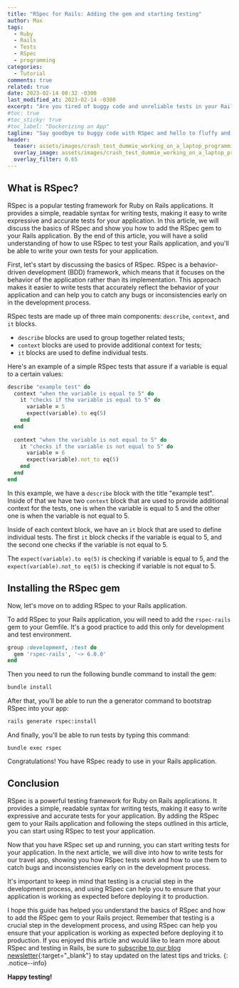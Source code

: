 ```yaml
---
title: "RSpec for Rails: Adding the gem and starting testing"
author: Max
tags:
  - Ruby
  - Rails
  - Tests
  - RSpec
  - programming
categories:
  - Tutorial
comments: true
related: true
date: 2023-02-14 08:32 -0300
last_modified_at: 2023-02-14 -0300
excerpt: "Are you tired of buggy code and unreliable tests in your Rails project? Look no further! In this article, we will show you how to add the RSpec gem to your Rails project and start testing like a pro. From setting up the environment to writing your firsti (simple) test, we will guide you step-by-step through the process."
#toc: true
#toc_sticky: true
#toc_label: "Dockerizing an App"
tagline: "Say goodbye to buggy code with RSpec and hello to fluffy and happy testing"
header:
  teaser: assets/images/crash_test_dummie_working_on_a_laptop_programming_la_f8b53e58-f0d4-45ba-9995-d2f01899e1f8.png
  overlay_image: assets/images/crash_test_dummie_working_on_a_laptop_programming_la_f8b53e58-f0d4-45ba-9995-d2f01899e1f8.png
  overlay_filter: 0.65
---
```

## What is RSpec?
RSpec is a popular testing framework for Ruby on Rails applications. It provides a simple, readable syntax for writing tests, making it easy to write expressive and accurate tests for your application. In this article, we will discuss the basics of RSpec and show you how to add the RSpec gem to your Rails application. By the end of this article, you will have a solid understanding of how to use RSpec to test your Rails application, and you'll be able to write your own tests for your application.

First, let's start by discussing the basics of RSpec. RSpec is a behavior-driven development (BDD) framework, which means that it focuses on the behavior of the application rather than its implementation. This approach makes it easier to write tests that accurately reflect the behavior of your application and can help you to catch any bugs or inconsistencies early on in the development process.

RSpec tests are made up of three main components: `describe`, `context`, and `it` blocks.
- `describe` blocks are used to group together related tests; 
- `context` blocks are used to provide additional context for tests;
- `it` blocks are used to define individual tests.

Here's an example of a simple RSpec tests that assure if a variable is equal to a certain values:
~~~ruby
describe "example test" do
  context "when the variable is equal to 5" do
    it "checks if the variable is equal to 5" do
      variable = 5
      expect(variable).to eq(5)
    end
  end
  
  context "when the variable is not equal to 5" do
    it "checks if the variable is not equal to 5" do
      variable = 6
      expect(variable).not_to eq(5)
    end
  end
end
~~~
In this example, we have a `describe` block with the title "example test". Inside of that we have two `context` block that are used to provide additional context for the tests, one is when the variable is equal to 5 and the other one is when the variable is not equal to 5. 

Inside of each context block, we have an `it` block that are used to define individual tests. The first `it` block checks if the variable is equal to 5, and the second one checks if the variable is not equal to 5.

The `expect(variable).to eq(5)` is checking if variable is equal to 5, and the `expect(variable).not_to eq(5)` is checking if variable is not equal to 5.

## Installing the RSpec gem
Now, let's move on to adding RSpec to your Rails application. 

To add RSpec to your Rails application, you will need to add the `rspec-rails` gem to your Gemfile. It's a good practice to add this only for development and test environment.
~~~ruby
group :development, :test do
  gem 'rspec-rails', '~> 6.0.0'
end
~~~

Then you need to run the following bundle command to install the gem:
~~~sh
bundle install
~~~

After that, you'll be able to run the a generator command to bootstrap RSpec into your app:
~~~sh
rails generate rspec:install
~~~

And finally, you'll be able to run tests by typing this command:
~~~
bundle exec rspec
~~~

Congratulations! You have RSpec ready to use in your Rails application.

## Conclusion
RSpec is a powerful testing framework for Ruby on Rails applications. It provides a simple, readable syntax for writing tests, making it easy to write expressive and accurate tests for your application. By adding the RSpec gem to your Rails application and following the steps outlined in this article, you can start using RSpec to test your application.

Now that you have RSpec set up and running, you can start writing tests for your application. In the next article, we will dive into how to write tests for our travel app, showing you how RSpec tests work and how to use them to catch bugs and inconsistencies early on in the development process. 

It's important to keep in mind that testing is a crucial step in the development process, and using RSpec can help you to ensure that your application is working as expected before deploying it to production.

I hope this guide has helped you understand the basics of RSpec and how to add the RSpec gem to your Rails project. Remember that testing is a crucial step in the development process, and using RSpec can help you ensure that your application is working as expected before deploying it to production. If you enjoyed this article and would like to learn more about RSpec and testing in Rails, be sure to [subscribe to our blog newsletter](http://eepurl.com/igx0pj){:target="_blank"}   to stay updated on the latest tips and tricks.
{: .notice--info}

**Happy testing!**
